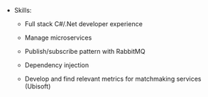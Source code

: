 * Skills:

    * Full stack C#/.Net developer experience

    * Manage microservices

    * Publish/subscribe pattern with RabbitMQ

    * Dependency injection

    * Develop and find relevant metrics for matchmaking services (Ubisoft)
